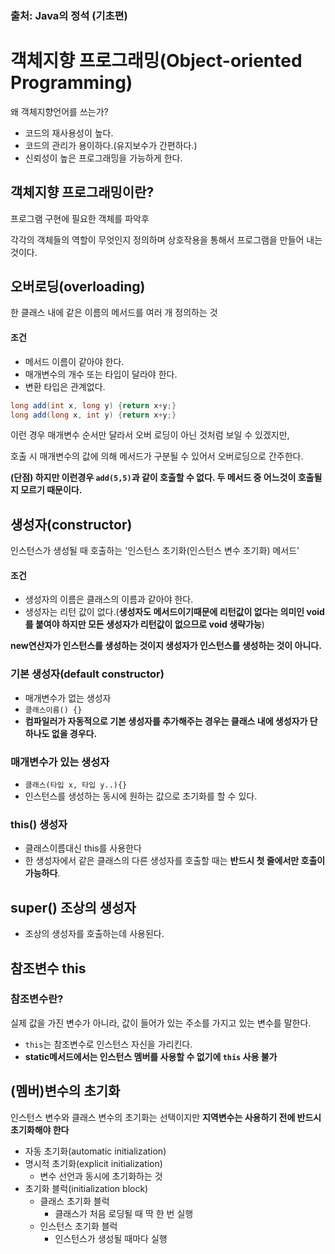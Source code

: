 ### 출처: Java의 정석 (기초편)

# 객체지향 프로그래밍(Object-oriented Programming)

왜 객체지향언어를 쓰는가?
  
- 코드의 재사용성이 높다.
- 코드의 관리가 용이하다.(유지보수가 간편하다.)
- 신뢰성이 높은 프로그래밍을 가능하게 한다.

## 객체지향 프로그래밍이란?

프로그램 구현에 필요한 객체를 파악후 

각각의 객체들의 역할이 무엇인지 정의하며 상호작용을 통해서 프로그램을 만들어 내는 것이다.

## 오버로딩(overloading)

한 클래스 내에 같은 이름의 메서드를 여러 개 정의하는 것

#### 조건
- 메서드 이름이 같아야 한다.
- 매개변수의 개수 또는 타입이 달라야 한다.
- 변환 타입은 관계없다.

```java
long add(int x, long y) {return x+y;}
long add(long x, int y) {return x+y;}
```

이런 경우 매개변수 순서만 달라서 오버 로딩이 아닌 것처럼 보일 수 있겠지만, 

호출 시 매개변수의 값에 의해 메서드가 구분될 수 있어서 오버로딩으로 간주한다.

**(단점) 하지만 이런경우 `add(5,5)`과 같이 호출할 수 없다. 두 메서드 중 어느것이 호출될지 모르기 때문이다.** 

## 생성자(constructor)

인스턴스가 생성될 때 호출하는 '인스턴스 초기화(인스턴스 변수 초기화) 메서드'

#### 조건

- 생성자의 이름은 클래스의 이름과 같아야 한다.
- 생성자는 리턴 값이 없다.(**생성자도 메서드이기때문에 리턴값이 없다는 의미인 void를 붙여야 하지만 모든 생성자가 리턴값이 없으므로 void 생략가능**)

**new연산자가 인스턴스를 생성하는 것이지 생성자가 인스턴스를 생성하는 것이 아니다.**

### 기본 생성자(default constructor)

- 매개변수가 없는 생성자
- `클래스이름() {}`
- **컴파일러가 자동적으로 기본 생성자를 추가해주는 경우는 클래스 내에 생성자가 단 하나도 없을 경우다.**

### 매개변수가 있는 생성자

- `클래스(타입 x, 타입 y..){}`
- 인스턴스를 생성하는 동시에 원하는 값으로 초기화를 할 수 있다.

### this() 생성자

- 클래스이름대신 this를 사용한다
- 한 생성자에서 같은 클래스의 다른 생성자를 호출할 때는 **반드시 첫 줄에서만 호출이 가능하다**.

## super() 조상의 생성자

- 조상의 생성자를 호출하는데 사용된다.

## 참조변수 this

### 참조변수란?

실제 값을 가진 변수가 아니라, 값이 들어가 있는 주소를 가지고 있는 변수를 말한다.

- `this`는 참조변수로 인스턴스 자신을 가리킨다.
- **static메서드에서는 인스턴스 멤버를 사용할 수 없기에 `this` 사용 불가**

## (멤버)변수의 초기화

인스턴스 변수와 클래스 변수의 초기화는 선택이지만 **지역변수는 사용하기 전에 반드시 초기화해야 한다**

- 자동 초기화(automatic initialization)
- 명시적 초기화(explicit initialization)
  - 변수 선언과 동시에 초기화하는 것
- 초기화 블럭(initialization block)
  - 클래스 초기화 블럭
    - 클래스가 처음 로딩될 때 딱 한 번 실행
  - 인스턴스 초기화 블럭
    - 인스턴스가 생성될 때마다 실행
